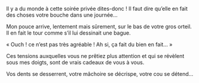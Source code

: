 Il y a du monde à cette soirée privée dites-donc !
Il faut dire qu’elle en fait des choses votre bouche dans une journée…

Mon pouce arrive, lentement mais sûrement, sur le bas de votre gros orteil. Il en fait le tour comme s’il lui dessinait une bague. 

« Ouch ! ce n’est pas très agréable !
   Ah si, ça fait du bien en fait… »

Ces tensions auxquelles vous ne prêtiez plus attention et qui se révèlent sous mes doigts, sont de vrais cadeaux de vous à vous.

Vos dents se desserrent, votre mâchoire se décrispe, votre cou se détend…
